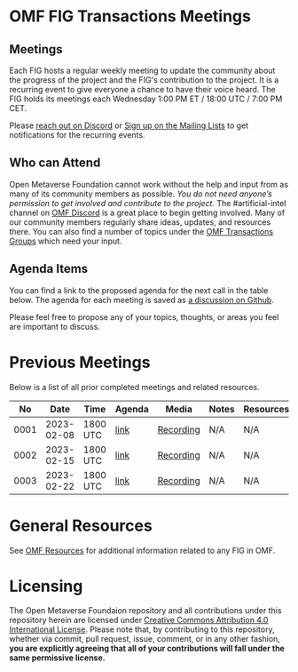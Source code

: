 # OMF FIG Transactions Meetings

## Meetings

Each FIG hosts a regular weekly meeting to update the community about the progress of the project and the FIG's contribution to the project. It is a recurring event to give everyone a chance to have their voice heard. The FIG holds its meetings each Wednesday 1:00 PM ET / 18:00 UTC / 7:00 PM CET.

Please [reach out on Discord](https://discord.gg/openmetaverse) or [Sign up on the Mailing Lists](https://lists.openmv.org/g/main) to get notifications for the recurring events.

## Who can Attend

Open Metaverse Foundation cannot work without the help and input from as many of its community members as possible. *You do not need anyone’s permission to get involved and contribute to the project.* The #artificial-intel channel on [OMF Discord](https://discord.gg/openmetaverse) is a great place to begin getting involved. Many of our community members regularly share ideas, updates, and resources there. You can also find a number of topics under the [OMF Transactions Groups](https://lists.openmv.org/g/fig-transactions/topics) which need your input.

## Agenda Items

You can find a link to the proposed agenda for the next call in the table below. The agenda for each meeting is saved as [a discussion on Github](https://github.com/openmetaverse/fig-transactions/discussions/categories/meetings).

Please feel free to propose any of your topics, thoughts, or areas you feel are important to discuss.

# Previous Meetings

Below is a list of all prior completed meetings and related resources.

| No   | Date       | Time | Agenda  | Media | Notes | Resources |
| ---- | ---------- | ---- | ------- | ----- | ----- | ---- |
| 0001 | 2023-02-08 | 1800 UTC | [link](https://github.com/openmetaverse/fig-transactions/discussions/2) | [Recording](https://github.com/openmetaverse/fig-transactions/raw/main/meetings/media/transactions-20230208.m4a) | N/A | N/A |
| 0002 | 2023-02-15 | 1800 UTC | [link](https://github.com/openmetaverse/fig-transactions/discussions/3) | [Recording](https://github.com/openmetaverse/fig-transactions/raw/main/meetings/media/transactions-20230215.m4a) | N/A | N/A |
| 0003 | 2023-02-22 | 1800 UTC | [link](https://github.com/openmetaverse/fig-transactions/discussions/6) | [Recording](https://github.com/openmetaverse/fig-transactions/raw/main/meetings/media/transactions-20230222.m4a) | N/A | N/A |

# General Resources

See [OMF Resources](https://github.com/openmetaverse/foundation) for additional information related to any FIG in OMF.

# Licensing

The Open Metaverse Foundaion repository and all contributions under this repository herein are licensed under [Creative Commons Attribution 4.0 International License](http://creativecommons.org/licenses/by/4.0/). Please note that, by contributing to this repository, whether via commit, pull request, issue, comment, or in any other fashion, **you are explicitly agreeing that all of your contributions will fall under the same permissive license.**
